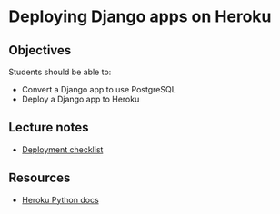 # Deploying Django apps on Heroku

## Objectives

Students should be able to:

- Convert a Django app to use PostgreSQL
- Deploy a Django app to Heroku

## Lecture notes

* [Deployment checklist](checklist.md)

## Resources

* [Heroku Python docs](https://devcenter.heroku.com/categories/python-support)

